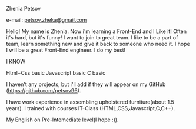  Zhenia Petsov
 
  e-mail: petsov.zheka@gmail.com
 
 Hello! My name is Zhenia. Now i'm learning a Front-End and I Like it! Often it's hard, but it's funny! I want to join to great team. I like to be a part of team, learn something new and give it back to someone who need it. I hope I will be a great Front-End engineer. I do my best!
 
 I KNOW
 
Html+Css basic
Javascript basic
C basic
 
I haven't any projects, but i'll add if they will appear on my GitHub (https://github.com/petsov96).
  
I have work experience in assembling upholstered furniture(about 1.5 years). I trained with courses IT-Class (HTML,CSS,Javascript,C,C++).

My English on Pre-Intemediate level(I hope :)).
